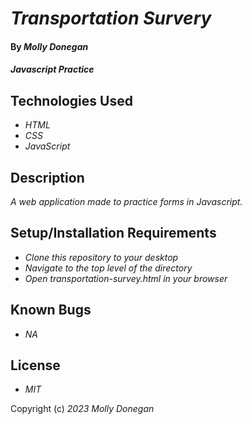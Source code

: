 # _Transportation Survery_

#### By _**Molly Donegan**_

#### _Javascript Practice_

## Technologies Used

* _HTML_
* _CSS_
* _JavaScript_

## Description

_A web application made to practice forms in Javascript._

## Setup/Installation Requirements

* _Clone this repository to your desktop_
* _Navigate to the top level of the directory_
* _Open transportation-survey.html in your browser_

## Known Bugs

* _NA_

## License

* _MIT_

Copyright (c) _2023_ _Molly Donegan_